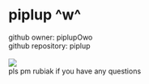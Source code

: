 # piplup ^w^
github owner: piplupOwo <br/>
github repository: piplup <br/><br/>
<img src="https://github.com/piplupOwo/piplup/blob/master/resources/gif/help.png" />
<br/>
pls pm rubiak if you have any questions
